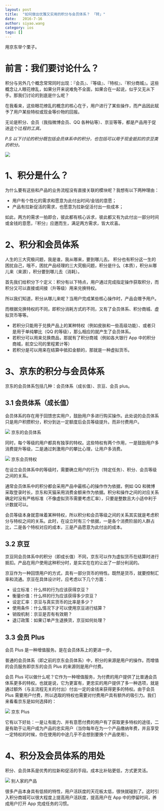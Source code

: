 ```yaml
---
layout: post
title:  "如何做出优雅又实用的积分与会员体系？ 「转」"
date:   2016-7-16
author: siyao.wang
category: ios
tags: []
---
```




用京东举个栗子。

# 前言：我们要讨论什么？


积分与另外几个概念常常同时出现：『会员』、『等级』、『特权』、『积分商城』。这些概念让人眼花缭乱，如果分开来说难免不全面，如果合在一起说，似乎又无从下手。那我们讨论的到底是什么呢？

在我看来，这些眼花缭乱的概念的核心在于，用户进行了某些操作，而产品因此赋予了用户某些特权或现金等价物的回报。

无论是积分、会员（我指微博会员、QQ 各种钻等）、京豆等等，都是产品用于促进这个过<i>程的工具。</i>

<i>P.S 以下讨论的积分既包括会员体系中的积分，也包括可以用于现金抵扣的京豆类的积分。</i>


![](http://upload-images.jianshu.io/upload_images/665477-7856169930425f9e.png?imageMogr2/auto-orient/strip%7CimageView2/2/w/1240)


# 1、积分是什么？


为什么要有这些和产品的业务流程没有直接关联的模块呢？我想有以下两种理由：


- 用户有个性化的需求和愿意为此付出时间/金钱的意愿；
- 产品有拉新促活的需求，也愿意为拉新促活付出一些成本；

如此，两方的需求一拍即合，彼此都有核心诉求，彼此都又有为此付出一部分时间或金钱的意愿，『积分』应邀而生，满足两方需求，皆大欢喜。




# 2、积分和会员体系
人生的三大究极问题，我是谁，我从哪来，要到哪儿去。
积分也有积分这一生的困扰自己，哦不，困扰产品经理的三大究极问题，积分是什么（本质），积分从哪儿来（来源），积分要到哪儿去（消耗）。

首先我们给积分下个定义：积分有以下特点，用户通过完成指定操作获取积分，而积分又可以直接或间接（升等级）用来兑换特权。

所以我们知道，积分从哪儿来呢？当用户完成某些核心操作时，产品会赠予用户。

而根据兑换特权的不同，即积分消耗方式的不同，又有了会员体系、积分商城、虚拟货币等等。
- 若积分只能用于兑换产品上的某种特权（例如皮肤和一些高级功能）、或者只是用于单纯攀比（QQ 的等级），那么相应的就产生了会员体系。
- 若积分可以用来兑换商品，那就有了积分商城（例如各大银行 App 中的积分商城，航空公司的里程累计等）
- 若积分是可以用来在结算中抵扣金额的，那就是一种虚拟货币。

#

# 3、京东的积分与会员体系
京东的会员体系包括几种：会员体系（成长值）、京豆、会员 plus。

## 3.1 会员体系（成长值）
会员体系的存在用于回馈忠实用户，鼓励用户多进行购买操作。此处说的会员体系只是用户积攒积分，积分到达一定额度后会员等级提升。而非付费用户。





![](http://upload-images.jianshu.io/upload_images/665477-ade37ff24a72fb30.png?imageMogr2/auto-orient/strip%7CimageView2/2/w/1240)
京东的会员体系

同时，每个等级的用户都具有独享的特权。这些特权有两个作用，一是鼓励用户多消费提升等级，二是通过刺激用户的攀比心理，让用户多消费。


![](http://upload-images.jianshu.io/upload_images/665477-e5ff7d1cbb2cb6d4.png?imageMogr2/auto-orient/strip%7CimageView2/2/w/1240)
京东会员特权

在设立会员体系中的等级时，需要确立用户的行为（特定任务）、积分、会员等级之间的关系。

通常会员体系中的积分都会采用产品中最核心的操作作为依据，例如 QQ 和微博采取登录时长，京东和天猫采用消费金额来作为依据。积分和操作之间的对应关系确定时没有严格标准（不像虚拟货币需要考虑汇率），只要是整数且大小适中利于计数就可以。

会员等级本身就意味着某种特权，所以积分和会员等级之间的关系其实就是考虑积分与特权之间的关系。此时，在设立时有三个依据，一是各个消费阶层的人群占比，二是各个特权对应的成本，三是产品愿意为此付出的成本。

## 3.2 京豆
京豆同会员体系中的积分（即成长值）不同，京东可以作为虚拟货币在结算时进行抵扣。产品在用户使用这种积分时，是实实在在的让出了一部分利润的。

京豆作为一种回馈用户的方式，具有一部分货币的特性。既然是货币，就要控制汇率和流通。京豆在具体设计时，应考虑以下几个方面：

- 设立标准：什么样的行为应该获得京豆？
- 衡量价值：什么样的行为应该获得多少京豆？
- 设定汇率：京豆与真实货币的比率是多少？
- 使用条件：什么情况下才可以使用京豆进行结算？
- 销毁机制：京豆是否有有效期？
- 退订政策：如果订单产生退换货，京豆如何处理？

## 3.3 会员 Plus
会员 Plus 是一种增值服务。是在会员体系上的更进一步。

普通的会员体系（即之前的京东会员体系）中，积分的来源是用户的操作。而增值的会员服务即京东的会员 Plus 的来源则是用户付费。

会员 Plus 可以做什么呢？它作为一种增值服务，为付费的用户提供了比普通会员体系更多的特权。也就是说，它为更富有，更忠实的用户提供了多一种选项，就是通过额外（与主流程无关的付出）付出一定的金钱来获得更多的特权。由于会员 Plus 需要用户付费，所以选取的特权也需要对付费用户具有额外的吸引力。我们来看看京东是如何选择的：





![](http://upload-images.jianshu.io/upload_images/665477-5702f90c9059eb8f.png?imageMogr2/auto-orient/strip%7CimageView2/2/w/1240)
京东 Plus

它有以下好处：一是让有能力、并有意愿付费的用户有了获取更多特权的途径，二是有助于让用户成为产品的忠实用户（当你每年在为一个产品缴纳年费，并且享受一定特权的时候，你在使用的中途几乎不会想到要换个产品使用）。

#

# 4、积分及会员体系的用处
积分、会员体系是优秀的拉新和促活的手段。成本比补贴更低，方式更灵活。


![](http://upload-images.jianshu.io/upload_images/665477-f2d60edc01469663.png?imageMogr2/auto-orient/strip%7CimageView2/2/w/1240)
别人家的产品

很多产品本身具有低频的特性，用户活跃度的天花板太低，很快就碰到了。这时引入积分商城可以很大程度上提高用户活跃度，提高用户在 App 中的停留时间，养成用户打开 App 完成任务的习惯。
